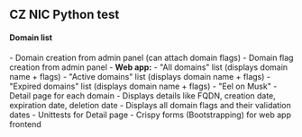 <h2>CZ NIC Python test</h2>

<h4><b>Domain list</b></h2>
- Domain creation from admin panel (can attach domain flags)
- Domain flag creation from admin panel
- <b>Web app:</b>
  - "All domains" list (displays domain name + flags)
  - "Active domains" list (displays domain name + flags)
  - "Expired domains" list (displays domain name + flags)
  - "Eel on Musk"
  - Detail page for each domain
    - Displays details like FQDN, creation date, expiration date, deletion date
    - Displays all domain flags and their validation dates
- Unittests for Detail page
- Crispy forms (Bootstrapping) for web app frontend
